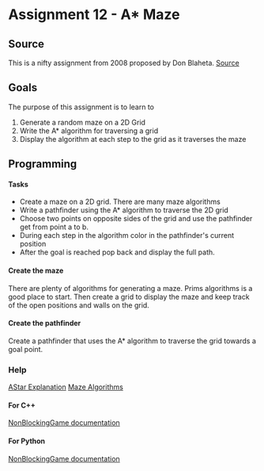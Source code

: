 
Assignment 12 - A* Maze
===========================

Source
------

This is a nifty assignment from 2008 proposed by Don Blaheta.
[Source](http://nifty.stanford.edu/2008/blaheta-maze/)

Goals
 -----
 The purpose of this assignment is to learn to
 1. Generate a random maze on a 2D Grid
 2. Write the A* algorithm for traversing a grid 
 3. Display the algorithm at each step to the grid as it traverses the maze

Programming
-----------
#### Tasks
- Create a maze on a 2D grid. There are many maze algorithms 
- Write a pathfinder using the A* algorithm to traverse the 2D grid
- Choose two points on opposite sides of the grid and use the pathfinder get from point a to b. 
- During each step in the algorithm color in the pathfinder's current position
- After the goal is reached pop back and display the full path.
 
#### Create the maze
There are plenty of algorithms for generating a maze. Prims algorithms is a good place to start. Then create a grid to display the maze and keep track of the open positions and walls on the grid.

#### Create the pathfinder
Create a pathfinder that uses the A* algorithm to traverse the grid towards a goal point.

### Help
[AStar Explanation](https://www.geeksforgeeks.org/a-search-algorithm/)
[Maze Algorithms](https://en.wikipedia.org/wiki/Maze_generation_algorithm)
#### For C++

[NonBlockingGame documentation](http://bridgesuncc.github.io/doc/cxx-api/current/html/classbridges_1_1game_1_1_non_blocking_game.html)

#### For Python

[NonBlockingGame documentation](http://bridgesuncc.github.io/doc/python-api/current/html/classbridges_1_1non__blocking__game_1_1_non_blocking_game.html)
